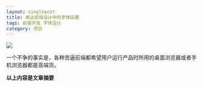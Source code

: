 ```yaml
---
layout: singlepost
title: 再谈前端设计中的字体设置
tags: 前端开发 字体设计
category: 项目
---
```


![](http://xiaoa.name/assets/blog-images/ziti-2014-11-29.png)

一个不争的事实是，各种苦逼前端都希望用户运行产品时所用的桌面浏览器或者手机浏览器都是高端货。

__以上内容是文章摘要__
